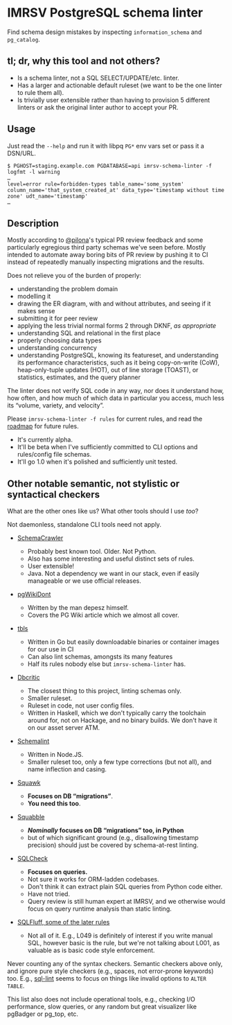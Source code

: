# IMRSV PostgreSQL schema linter #

Find schema design mistakes by inspecting `information_schema` and
`pg_catalog`.

## tl; dr, why this tool and not others? ##

- Is a schema linter, not a SQL SELECT/UPDATE/etc. linter.
- Has a larger and actionable default ruleset (we want to be the one
  linter to rule them all).
- Is trivially user extensible rather than having to provision 5 different
  linters or ask the original linter author to accept your PR.

## Usage ##

Just read the `--help` and run it with libpq `PG*` env vars set or pass
it a DSN/URL.

```
$ PGHOST=staging.example.com PGDATABASE=api imrsv-schema-linter -f logfmt -l warning
…
level=error rule=forbidden-types table_name='some_system' column_name='that_system_created_at' data_type='timestamp without time zone' udt_name='timestamp'
…
```

## Description ##

Mostly according to [@pilona]'s typical PR review feedback and some
particularly egregious third party schemas we've seen before. Mostly
intended to automate away boring bits of PR review by pushing it to CI
instead of repeatedly manually inspecting migrations and the results.

Does not relieve you of the burden of properly:

- understanding the problem domain
- modelling it
- drawing the ER diagram, with and without attributes, and seeing if it
  makes sense
- submitting it for peer review
- applying the less trivial normal forms 2 through DKNF, _as appropriate_
- understanding SQL and relational in the first place
- properly choosing data types
- understanding concurrency
- understanding PostgreSQL, knowing its featureset, and understanding its
  performance characteristics, such as it being copy-on-write (CoW),
  heap-only-tuple updates (HOT), out of line storage (TOAST), or
  statistics, estimates, and the query planner

The linter does not verify SQL code in any way, nor does it understand how, how
often, and how much of which data in particular you access, much less
its “volume, variety, and velocity”.

Please `imrsv-schema-linter -f rules` for current rules, and read the
[roadmap](./ROADMAP.md) for future rules.

- It's currently alpha.
- It'll be beta when I've sufficiently committed to CLI options and
  rules/config file schemas.
- It'll go 1.0 when it's polished and sufficiently unit tested.

## Other **notable** semantic, not stylistic or syntactical checkers ##

What are the other ones like us? What other tools should I use _too_?

Not daemonless, standalone CLI tools need not apply.

- [SchemaCrawler]
    * Probably best known tool. Older. Not Python.
    * Also has some interesting and useful distinct sets of rules.
    * User extensible!
    * Java. Not a dependency we want in our stack, even if easily
      manageable or we use official releases.

- [pgWikiDont]
    * Written by the man depesz himself.
    * Covers the PG Wiki article which we almost all cover.

- [tbls]
    * Written in Go but easily downloadable binaries or container images
      for our use in CI
    * Can also lint schemas, amongsts its many features
    * Half its rules nobody else but `imrsv-schema-linter` has.

- [Dbcritic]
    * The closest thing to this project, linting schemas only.
    * Smaller ruleset.
    * Ruleset in code, not user config files.
    * Written in Haskell, which we don't typically carry the toolchain
      around for, not on Hackage, and no binary builds. We don't have
      it on our asset server ATM.

- [Schemalint]
    * Written in Node.JS.
    * Smaller ruleset too, only a few type corrections (but not all),
      and name inflection and casing.

- [Squawk]
    * **Focuses on DB “migrations”**.
    * **You need this too**.

- [Squabble]
    * **_Nominally_ focuses on DB “migrations” too, in Python**
    * but of which significant ground (e.g., disallowing timestamp precision)
  should just be covered by schema-at-rest linting.

- [SQLCheck]
    * **Focuses on queries.**
    * Not sure it works for ORM-ladden codebases.
    * Don't think it can extract plain SQL queries from Python code either.
    * Have not tried.
    * Query review is still human expert at IMRSV, and we otherwise
      would focus on query runtime analysis than static linting.

- [SQLFluff, some of the later rules][SQLFluff]
    * Not all of it. E.g., L049 is definitely of interest if you write
      manual SQL, however basic is the rule, but we're not talking about
      L001, as valuable as is basic code style enforcement.

Never counting any of the syntax checkers. Semantic checkers above only,
and ignore pure style checkers (e.g., spaces, not error-prone keywords)
too. E.g., [sql-lint](https://github.com/joereynolds/sql-lint/tree/typescript/src/checker/checks)
seems to focus on things like invalid options to `ALTER TABLE`.

This list also does not include operational tools, e.g., checking I/O
performance, slow queries, or any random but great visualizer like
pgBadger or pg_top, etc.


[@pilona]: https://github.com/pilona "Alex Pilon"

[SchemaCrawler]: https://www.schemacrawler.com/lint.html
[pgWikiDont]: https://gitlab.com/depesz/pgWikiDont/-/tree/master/parts
[Tbls]: https://github.com/k1LoW/tbls#lint
[Dbcritic]: https://github.com/channable/dbcritic/blob/master/Dbcritic/Check/
[Schemalint]: https://github.com/kristiandupont/schemalint/tree/master/src/rules#built-in-rules
[Squawk]: https://squawkhq.com/docs/rules/
[Squabble]: https://github.com/erik/squabble/tree/master/squabble/rules
[SQLCheck]: https://github.com/jarulraj/sqlcheck#what-it-can-do
[SQLFluff]: https://docs.sqlfluff.com/en/stable/rules.html
